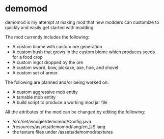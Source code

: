 # demomod

demomod is my attempt at making mod that new modders can customize to quickly and easily get started with modding.

The mod currently includes the following:

* A custom biome with custom ore generation
* A custom bush that grows in the custom biome which produces seeds for a food crop
* A custom ingot dropped by the ore
* A custom sword, bow, pickaxe, axe, hoe, and shovel
* A custom set of armor

The following are planned and/or being worked on:

* A custom aggressive mob entity
* A tamable mob entity
* A build script to produce a working mod jar file

All the attributes of the mod can be changed by editing the following:

* /src/net/woogie/demomod/Config.java
* /resources/assets/demomod/lang/en_US.lang
* the texture files under /assets/demomod/textures

